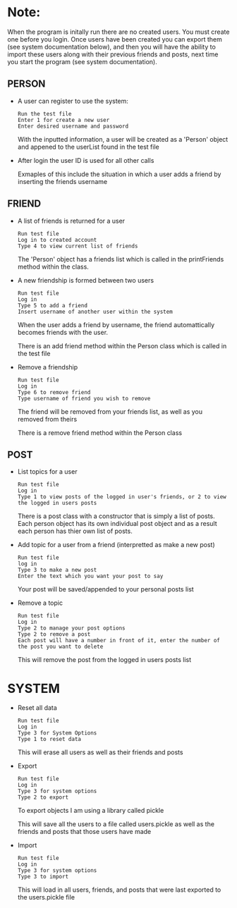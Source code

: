 # Note:
  When the program is initally run there are no created users. You must create one before you login. Once users have been created you can export them (see system documentation below), and then you will have the ability to import these users along with their previous friends and posts, next time you start the program (see system documentation).

## PERSON
- A user can register to use the system: 

      Run the test file      
      Enter 1 for create a new user
      Enter desired username and password
      
    With the inputted information, a user will be created as a 'Person' object and appened to the userList found in the test file
    
- After login the user ID is used for all other calls

    Exmaples of this include the situation in which a user adds a friend by inserting the friends username

## FRIEND
- A list of friends is returned for a user

      Run test file
      Log in to created account
      Type 4 to view current list of friends
    The 'Person' object has a friends list which is called in the printFriends method within the class.
    
- A new friendship is formed between two users

      Run test file
      Log in
      Type 5 to add a friend 
      Insert username of another user within the system
      
    When the user adds a friend by username, the friend automattically becomes friends with the user.
    
    There is an add friend method within the Person class which is called in the test file
    
- Remove a friendship

      Run test file
      Log in
      Type 6 to remove friend
      Type username of friend you wish to remove
      
    The friend will be removed from your friends list, as well as you removed from theirs
    
    There is a remove friend method within the Person class
    
## POST
- List topics for a user

      Run test file
      Log in
      Type 1 to view posts of the logged in user's friends, or 2 to view the logged in users posts
      
    There is a post class with a constructor that is simply a list of posts. Each person object has its own individual post object and as a result each person has thier own list of posts.
      
      
- Add topic for a user from a friend (interpretted as make a new post)

      Run test file
      log in
      Type 3 to make a new post
      Enter the text which you want your post to say
      
    Your post will be saved/appended to your personal posts list 
      
- Remove a topic

      Run test file
      Log in
      Type 2 to manage your post options
      Type 2 to remove a post
      Each post will have a number in front of it, enter the number of the post you want to delete
      
    This will remove the post from the logged in users posts list
    
# SYSTEM
- Reset all data

      Run test file
      Log in
      Type 3 for System Options
      Type 1 to reset data
      
    This will erase all users as well as their friends and posts
    
- Export

      Run test file
      Log in
      Type 3 for system options
      Type 2 to export
      
    To export objects I am using a library called pickle
    
    This will save all the users to a file called users.pickle as well as the friends and posts that those users have made
    
- Import

      Run test file
      Log in
      Type 3 for system options
      Type 3 to import
    
   This will load in all users, friends, and posts that were last exported to the users.pickle file
